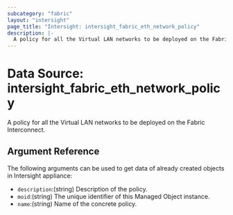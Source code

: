 ```yaml
---
subcategory: "fabric"
layout: "intersight"
page_title: "Intersight: intersight_fabric_eth_network_policy"
description: |-
  A policy for all the Virtual LAN networks to be deployed on the Fabric Interconnect.
---
```


# Data Source: intersight_fabric_eth_network_policy
A policy for all the Virtual LAN networks to be deployed on the Fabric Interconnect.
## Argument Reference
The following arguments can be used to get data of already created objects in Intersight appliance:
* `description`:(string) Description of the policy. 
* `moid`:(string) The unique identifier of this Managed Object instance. 
* `name`:(string) Name of the concrete policy. 
